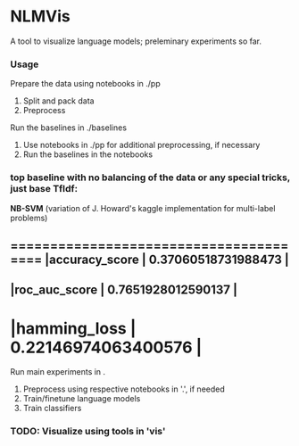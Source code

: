 # NLMVis
A tool to visualize language models; preleminary experiments so far.

### Usage

Prepare the data using notebooks in ./pp

1) Split and pack data
2) Preprocess

Run the baselines in ./baselines

1) Use notebooks in ./pp for additional preprocessing, if necessary
2) Run the baselines in the notebooks

### top baseline with no balancing of the data or any special tricks, just base TfIdf:

**NB-SVM** (variation of J. Howard's kaggle implementation for multi-label problems)

=======================================
|accuracy_score | 0.37060518731988473 |
---------------------------------------
|roc_auc_score  | 0.7651928012590137  |
---------------------------------------
|hamming_loss   | 0.22146974063400576 |
=======================================

Run main experiments in .

1) Preprocess using respective notebooks in '.', if needed
2) Train/finetune language models
3) Train classifiers

### TODO: Visualize using tools in 'vis'



